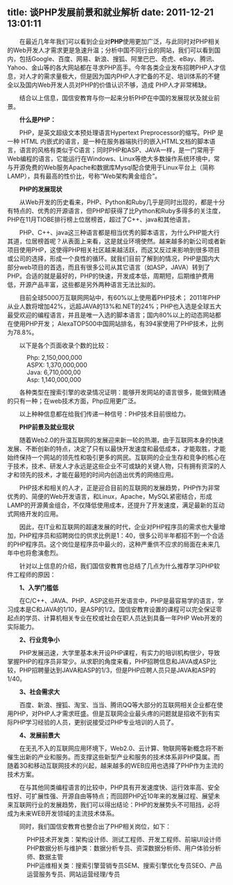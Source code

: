 title: 谈PHP发展前景和就业解析
date: 2011-12-21 13:01:11
---

<p style="margin-top:10px;margin-bottom:10px;padding-top:0px;padding-right:0px;padding-bottom:0px;padding-left:0px;background-color:transparent;text-indent:28px;">
	在最近几年年我们可以看到企业对<strong style="font-weight:bold;text-align:center;">PHP</strong>使用更加广泛，与此同时对PHP相关的Web开发人才需求更是急速升温；分析中国不同行业的网站，我们可以看到国内，包括Google、百度、网易、新浪、搜狐、阿里巴巴、奇虎、eBay、腾讯、Yahoo、金山等的各大网站都在寻求PHP高手。今年各类企业发布招聘PHP人才信息，对人才的需求量极大，但是因为国内PHP人才贮备的不足、培训体系的不健全以及国内Web开发人员对PHP的价值认识不够，造成 PHP人才非常稀缺。
</p>
<p style="margin-top:10px;margin-bottom:10px;padding-top:0px;padding-right:0px;padding-bottom:0px;padding-left:0px;background-color:transparent;text-indent:28px;">
	结合以上信息，国信安教育与你一起来分析PHP在中国的发展现状及就业前景。
</p>
<p style="margin-top:10px;margin-bottom:10px;padding-top:0px;padding-right:0px;padding-bottom:0px;padding-left:0px;background-color:transparent;text-indent:28px;">
	<strong style="font-weight:bold;text-align:center;">什么是PHP：</strong>
</p>
<p style="margin-top:10px;margin-bottom:10px;padding-top:0px;padding-right:0px;padding-bottom:0px;padding-left:0px;background-color:transparent;text-indent:28px;">
	PHP，是英文超级文本预处理语言Hypertext Preprocessor的缩写。PHP 是一种 HTML 内嵌式的语言，是一种在服务器端执行的嵌入HTML文档的脚本语言，语言的风格有类似于C语言；同时PHP和ASP、JAVA一样，是一门常用于Web编程的语言，它能运行在Windows、Linux等绝大多数操作系统环境中，常与开源免费的Web服务Apache和数据库Mysql配合使用于Linux平台上（简称LAMP），具有最高的性价比，号称“Web架构黄金组合”。
</p>
<p style="margin-top:10px;margin-bottom:10px;padding-top:0px;padding-right:0px;padding-bottom:0px;padding-left:0px;background-color:transparent;text-indent:28px;">
	<strong style="font-weight:bold;text-align:center;">PHP的发展现状</strong>
</p>
<p style="margin-top:10px;margin-bottom:10px;padding-top:0px;padding-right:0px;padding-bottom:0px;padding-left:0px;background-color:transparent;text-indent:28px;">
	从Web开发的历史看来，PHP、Python和Ruby几乎是同时出现的，都是十分有特点的、优秀的开源语言，但PHP却获得了比Python和Ruby多得多的关注度，PHP在11月TIOBE排行榜上位居榜首，超过了C++、java和其他语言。
</p>
<p style="margin-top:10px;margin-bottom:10px;padding-top:0px;padding-right:0px;padding-bottom:0px;padding-left:0px;background-color:transparent;text-indent:28px;">
	PHP、C++、java这三种语言都是相当优秀的脚本语言，为什么PHP能大行其道，位居榜首呢？从表面上来看，这是就业环境使然。越来越多的新公司或者新项目使用PHP，这使得PHP相关社区越来越活跃，而这又反过来影响到很多项目或公司的选择，形成一个良性的循环。就我们目前了解到的情况，PHP是国内大部分web项目的首选，而且有很多公司从其它语言（如ASP，JAVA）转到了PHP。合适的就是最好的，PHP的快速，开发成本低，周期短，后期维护费用低，开源产品丰富，这些都是另外两种语言无法比拟的。
</p>
<p style="margin-top:10px;margin-bottom:10px;padding-top:0px;padding-right:0px;padding-bottom:0px;padding-left:0px;background-color:transparent;text-indent:28px;">
	目前全球5000万互联网网站中，有60%以上使用着PHP技术； 2011年PHP从业人数将增加42%，远超JAVA的13%和.NET的24%；PHP也入选是全球五大最受欢迎的编程语言，并且是唯一入选的脚本语言；国内80%以上的动态网站都在使用PHP开发； AlexaTOP500中国网站排名，有394家使用了PHP技术，比例为78.8%。
</p>
<p style="margin-top:10px;margin-bottom:10px;padding-top:0px;padding-right:0px;padding-bottom:0px;padding-left:0px;background-color:transparent;text-indent:28px;">
	以下是各个页面收录个数的比较：
</p>
<ul style="margin-top:0px;margin-right:0px;margin-bottom:0px;margin-left:35px;padding-top:0px;padding-right:0px;padding-bottom:0px;padding-left:0px;list-style-type:none;list-style-position:outside;list-style-image:none;word-wrap:break-word;word-break:normal;">
	<li style="margin-top:0px;margin-right:0px;margin-bottom:0px;margin-left:0px;padding-top:0px;padding-right:0px;padding-bottom:0px;padding-left:10px;list-style-type:none;list-style-position:outside;list-style-image:none;word-wrap:break-word;word-break:normal;background-image:url(http://images.51cto.com/images/art1105/images/list.jpg);background-attachment:initial;background-origin:initial;background-clip:initial;background-color:initial;background-position:0px 50%;background-repeat:no-repeat no-repeat;">
		Php: 2,150,000,000
	</li>
	<li style="margin-top:0px;margin-right:0px;margin-bottom:0px;margin-left:0px;padding-top:0px;padding-right:0px;padding-bottom:0px;padding-left:10px;list-style-type:none;list-style-position:outside;list-style-image:none;word-wrap:break-word;word-break:normal;background-image:url(http://images.51cto.com/images/art1105/images/list.jpg);background-attachment:initial;background-origin:initial;background-clip:initial;background-color:initial;background-position:0px 50%;background-repeat:no-repeat no-repeat;">
		ASPX: 1,370,000,000
	</li>
	<li style="margin-top:0px;margin-right:0px;margin-bottom:0px;margin-left:0px;padding-top:0px;padding-right:0px;padding-bottom:0px;padding-left:10px;list-style-type:none;list-style-position:outside;list-style-image:none;word-wrap:break-word;word-break:normal;background-image:url(http://images.51cto.com/images/art1105/images/list.jpg);background-attachment:initial;background-origin:initial;background-clip:initial;background-color:initial;background-position:0px 50%;background-repeat:no-repeat no-repeat;">
		Java: 6,710,000,00
	</li>
	<li style="margin-top:0px;margin-right:0px;margin-bottom:0px;margin-left:0px;padding-top:0px;padding-right:0px;padding-bottom:0px;padding-left:10px;list-style-type:none;list-style-position:outside;list-style-image:none;word-wrap:break-word;word-break:normal;background-image:url(http://images.51cto.com/images/art1105/images/list.jpg);background-attachment:initial;background-origin:initial;background-clip:initial;background-color:initial;background-position:0px 50%;background-repeat:no-repeat no-repeat;">
		Asp: 1,140,000,000
	</li>
</ul>
<p style="margin-top:10px;margin-bottom:10px;padding-top:0px;padding-right:0px;padding-bottom:0px;padding-left:0px;background-color:transparent;text-indent:28px;">
	各种类型在搜索引擎的收录情况证明：能够开发网站的语言很多，能做到精通的只有一种；在web技术方面，Php应用更广泛。
</p>
<p style="margin-top:10px;margin-bottom:10px;padding-top:0px;padding-right:0px;padding-bottom:0px;padding-left:0px;background-color:transparent;text-indent:28px;">
	以上种种信息都在给我们传递一种信号：PHP技术目前很给力。
</p>
<p style="margin-top:10px;margin-bottom:10px;padding-top:0px;padding-right:0px;padding-bottom:0px;padding-left:0px;background-color:transparent;text-indent:28px;">
	<strong style="font-weight:bold;text-align:center;">PHP前景及就业现状</strong>
</p>
<p style="margin-top:10px;margin-bottom:10px;padding-top:0px;padding-right:0px;padding-bottom:0px;padding-left:0px;background-color:transparent;text-indent:28px;">
	随着Web2.0的升温互联网的发展迎来新一轮的热潮，由于互联网本身的快速发展、不断创新的特点，决定了只有以最快开发速度和最低成本，才能取胜，才能始终保持一个网站的领先性和吸引更多的网民。互联网的企业生存和竞争的核心在于技术，技术、研发人才永远是这些企业不可或缺的关键人物，只有拥有资深的人才和领先的技术，才能在最短的时间内创造出优秀的网络应用。
</p>
<p style="margin-top:10px;margin-bottom:10px;padding-top:0px;padding-right:0px;padding-bottom:0px;padding-left:0px;background-color:transparent;text-indent:28px;">
	PHP技术和相关的人才，正是迎合目前的互联网的发展趋势，PHP作为非常优秀的、简便的Web开发语言，和Linux，Apache，MySQL紧密结合，形成LAMP的开源黄金组合，不仅降低使用成本，还提升了开发速度，满足最新的互动式网络开发的应用。
</p>
<p style="margin-top:10px;margin-bottom:10px;padding-top:0px;padding-right:0px;padding-bottom:0px;padding-left:0px;background-color:transparent;text-indent:28px;">
	因此，在IT业和互联网的超速发展的时代，企业对PHP程序员的需求也大量增加，PHP程序员和招聘岗位的供求比例是1：40，很多公司半年都招不到一个合适的PHP程序员。这个岗位是程序员中最火的，这种严重供不应求的局面在未来几年中也将愈演愈烈。
</p>
<p style="margin-top:10px;margin-bottom:10px;padding-top:0px;padding-right:0px;padding-bottom:0px;padding-left:0px;background-color:transparent;text-indent:28px;">
	针对以上信息的介绍，我们国信安教育也总结了几点为什么推荐学习PHP软件工程师的原因：
</p>
<p style="margin-top:10px;margin-bottom:10px;padding-top:0px;padding-right:0px;padding-bottom:0px;padding-left:0px;background-color:transparent;text-indent:28px;">
	<strong style="font-weight:bold;text-align:center;">1、入学门槛低<br style="clear:both;width:0px;height:0px;" />
</strong>
</p>
<p style="margin-top:10px;margin-bottom:10px;padding-top:0px;padding-right:0px;padding-bottom:0px;padding-left:0px;background-color:transparent;text-indent:28px;">
	在C/C++、JAVA、PHP、ASP这些开发语言中，PHP是最容易学的语言，学习成本是C和JAVA的1/10，是ASP的1/2。国信安教育设置的课程可以完全保证零起点的学员、计算机相关专业在校或社会在职人员达到具备一年PHP Web开发的实际能力。
</p>
<p style="margin-top:10px;margin-bottom:10px;padding-top:0px;padding-right:0px;padding-bottom:0px;padding-left:0px;background-color:transparent;text-indent:28px;">
	<strong style="font-weight:bold;text-align:center;">2、行业竞争小<br style="clear:both;width:0px;height:0px;" />
</strong>
</p>
<p style="margin-top:10px;margin-bottom:10px;padding-top:0px;padding-right:0px;padding-bottom:0px;padding-left:0px;background-color:transparent;text-indent:28px;">
	PHP发展迅速，大学里基本未开设PHP课程，有实力的培训机构很少，导致掌握PHP的程序员非常少。从求职的角度来看，PHP招聘信息和JAVA或ASP比较，PHP招聘量达到JAVA和ASP的1/3，但是PHP应聘人员只是JAVA和ASP的1/40。
</p>
<p style="margin-top:10px;margin-bottom:10px;padding-top:0px;padding-right:0px;padding-bottom:0px;padding-left:0px;background-color:transparent;text-indent:28px;">
	<strong style="font-weight:bold;text-align:center;">3、社会需求大<br style="clear:both;width:0px;height:0px;" />
</strong>
</p>
<p style="margin-top:10px;margin-bottom:10px;padding-top:0px;padding-right:0px;padding-bottom:0px;padding-left:0px;background-color:transparent;text-indent:28px;">
	百度、新浪、搜狐、淘宝、当当、腾讯QQ等大部分的互联网相关企业都在使用PHP，对PHP人才需求旺盛。但是互联网企业最头疼的问题就是招收不到有实际PHP学习经验的人员，更别说接受过PHP专业培训的人员了。
</p>
<p style="margin-top:10px;margin-bottom:10px;padding-top:0px;padding-right:0px;padding-bottom:0px;padding-left:0px;background-color:transparent;text-indent:28px;">
	<strong style="font-weight:bold;text-align:center;">4、发展前景大<br style="clear:both;width:0px;height:0px;" />
</strong>
</p>
<p style="margin-top:10px;margin-bottom:10px;padding-top:0px;padding-right:0px;padding-bottom:0px;padding-left:0px;background-color:transparent;text-indent:28px;">
	在无孔不入的互联网应用环境下，Web2.0、云计算、物联网等新概念将不断催生出新的产业和服务。而支撑这些新型产业和服务的技术体系非PHP莫属。而随着3G和移动互联网技术的兴起，越来越多的WEB应用也选择了PHP作为主流的技术方案。
</p>
<p style="margin-top:10px;margin-bottom:10px;padding-top:0px;padding-right:0px;padding-bottom:0px;padding-left:0px;background-color:transparent;text-indent:28px;">
	在与其他同类编程语言的比较中，PHP具有开发速度快、运行效率高、安全性好、可扩展性强、开源自由等特点；而回顾PHP近10年来的发展过程、展望未来互联网行业的发展趋势，我们可以得出结论：PHP的发展势头不可阻挡，必将成为未来WEB开发领域的主流技术体系。
</p>
<p style="margin-top:10px;margin-bottom:10px;padding-top:0px;padding-right:0px;padding-bottom:0px;padding-left:0px;background-color:transparent;text-indent:28px;">
	同时，我们国信安教育也整合出了PHP相关岗位，如下：
</p>
<ul style="margin-top:0px;margin-right:0px;margin-bottom:0px;margin-left:35px;padding-top:0px;padding-right:0px;padding-bottom:0px;padding-left:0px;list-style-type:none;list-style-position:outside;list-style-image:none;word-wrap:break-word;word-break:normal;">
	<li style="margin-top:0px;margin-right:0px;margin-bottom:0px;margin-left:0px;padding-top:0px;padding-right:0px;padding-bottom:0px;padding-left:10px;list-style-type:none;list-style-position:outside;list-style-image:none;word-wrap:break-word;word-break:normal;background-image:url(http://images.51cto.com/images/art1105/images/list.jpg);background-attachment:initial;background-origin:initial;background-clip:initial;background-color:initial;background-position:0px 50%;background-repeat:no-repeat no-repeat;">
		PHP技术开发类：架构设计师、测试工程师、开发工程师、前端UI设计师
	</li>
	<li style="margin-top:0px;margin-right:0px;margin-bottom:0px;margin-left:0px;padding-top:0px;padding-right:0px;padding-bottom:0px;padding-left:10px;list-style-type:none;list-style-position:outside;list-style-image:none;word-wrap:break-word;word-break:normal;background-image:url(http://images.51cto.com/images/art1105/images/list.jpg);background-attachment:initial;background-origin:initial;background-clip:initial;background-color:initial;background-position:0px 50%;background-repeat:no-repeat no-repeat;">
		PHP数据分析与维护类：数据分析专员、资深数据分析师、用户体验分析师、数据主管
	</li>
	<li style="margin-top:0px;margin-right:0px;margin-bottom:0px;margin-left:0px;padding-top:0px;padding-right:0px;padding-bottom:0px;padding-left:10px;list-style-type:none;list-style-position:outside;list-style-image:none;word-wrap:break-word;word-break:normal;background-image:url(http://images.51cto.com/images/art1105/images/list.jpg);background-attachment:initial;background-origin:initial;background-clip:initial;background-color:initial;background-position:0px 50%;background-repeat:no-repeat no-repeat;">
		PHP运维相关类：搜索引擎营销专员SEM、搜索引擎优化专员SEO、产品运营服务专员、网站运营经理/专员
	</li>
</ul>